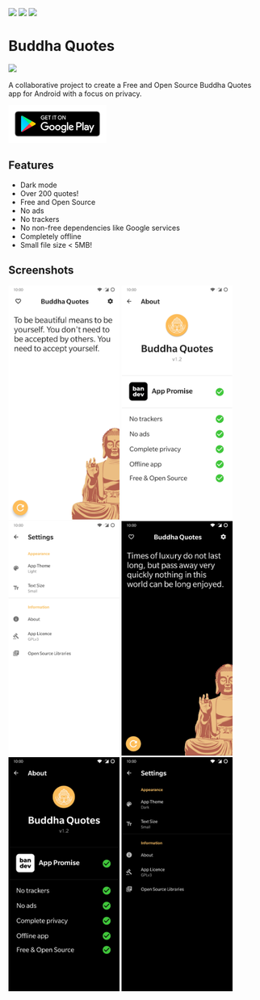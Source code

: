 <p>
  <img src="https://gitlab.com/bandev/buddha-quotes/badges/master/pipeline.svg"/>
<img src="https://img.shields.io/badge/licence-GNU%20GPLv3-blue"/>
<img src="https://img.shields.io/badge/bandev%20promise-%E2%9C%93%20-brightgreen"/>
</p>

# Buddha Quotes

![](https://gitlab.com/bandev/buddha-quotes/-/raw/master/app/src/main/res/mipmap-xxhdpi/ic_launcher_round.png)

A collaborative project to create a Free and Open Source Buddha Quotes app for Android with a focus on privacy.

<p><a href="https://play.google.com/store/apps/details?id=org.bandev.buddhaquotes"><img src="google-play-badge__2_.png" height="75px"/></a></p>

## Features

- Dark mode
- Over 200 quotes!
- Free and Open Source
- No ads
- No trackers
- No non-free dependencies like Google services
- Completely offline
- Small file size < 5MB!

## Screenshots

<img src="screenshots/Screenshot_20200801-214828.jpg" alt="Quotes in light mode" width="220"/>
<img src="screenshots/Screenshot_20200801-214847.jpg" alt="Quotes in light mode" width="220"/>
<img src="screenshots/Screenshot_20200801-214856.jpg" alt="Quotes in light mode" width="220"/>
<img src="screenshots/Screenshot_20200801-214838.jpg" alt="Quotes in light mode" width="220"/>
<img src="screenshots/Screenshot_20200801-214852.jpg" alt="Quotes in light mode" width="220"/>
<img src="screenshots/Screenshot_20200801-214859.jpg" alt="Quotes in light mode" width="220"/>
